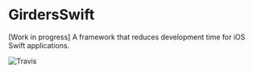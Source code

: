 # GirdersSwift
[Work in progress] A framework that reduces development time for iOS Swift applications.


![Travis](https://img.shields.io/travis/netceteragroup/GirdersSwift.svg)
